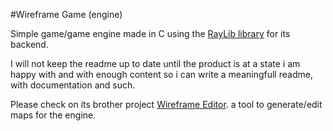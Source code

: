 #Wireframe Game (engine)

Simple game/game engine made in C using the [RayLib library](https://github.com/raysan5/raylib) for its backend.

I will not keep the readme up to date until the product is at a state i am happy with
and with enough content so i can write a meaningfull readme, with documentation and such.

Please check on its brother project [Wireframe Editor](https://github.com/LeaoMartelo2/wireframe_editor).
a tool to generate/edit maps for the engine.

